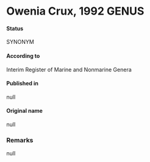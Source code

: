 Owenia Crux, 1992 GENUS
=======

#### Status
SYNONYM

#### According to
Interim Register of Marine and Nonmarine Genera

#### Published in
null

#### Original name
null

### Remarks
null